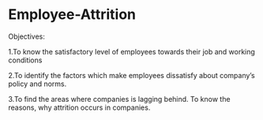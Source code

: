 # Employee-Attrition
Objectives:

1.To know the satisfactory level of employees towards their job and working conditions

2.To identify the factors which make employees dissatisfy about company’s policy and norms.

3.To find the areas where companies is lagging behind. To know the reasons, why attrition occurs in companies.
